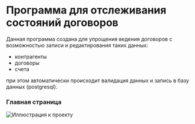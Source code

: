 # Программа для отслеживания состояний договоров

Данная программа создана для упрощения ведения договоров с возможностью записи и редактирования таких данных:

* контрагенты
* договоры
* счета

при этом автоматически происходит валидация данных и запись в базу данных (postgresql).

### Главная страница
![Иллюстрация к проекту](https://github.com/tihon49/EEL_libraryPractice/tree/master/contracts/documentation_src/main.png)